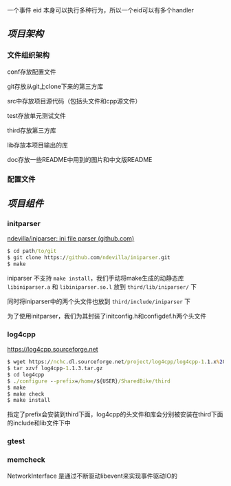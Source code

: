 一个事件 eid 本身可以执行多种行为，所以一个eid可以有多个handler





## *项目架构*

### 文件组织架构

conf存放配置文件

git存放从git上clone下来的第三方库

src中存放项目源代码（包括头文件和cpp源文件）

test存放单元测试文件

third存放第三方库

lib存放本项目输出的库

doc存放一些README中用到的图片和中文版README



### 配置文件



## *项目组件*

### initparser

[ndevilla/iniparser: ini file parser (github.com)](https://github.com/ndevilla/iniparser)

```cmd
$ cd path/to/git
$ git clone https://github.com/ndevilla/iniparser.git
$ make
```

iniparser 不支持 `make install`，我们手动将make生成的动静态库 `libiniparser.a` 和 `libiniparser.so.l` 放到 `third/lib/iniparser/` 下

同时将iniparser中的两个头文件也放到 `third/include/iniparser` 下

为了使用initparser，我们为其封装了initconfig.h和configdef.h两个头文件

### log4cpp

<https://log4cpp.sourceforge.net>

```cmd
$ wget https://nchc.dl.sourceforge.net/project/log4cpp/log4cpp-1.1.x%20%28new%29/log4cpp-1.1/log4cpp-1.1.3.tar.gz
$ tar xzvf log4cpp-1.1.3.tar.gz
$ cd log4cpp
$ ./configure --prefix=/home/${USER}/SharedBike/third
$ make
$ make check
$ make install
```

指定了prefix会安装到third下面，log4cpp的头文件和库会分别被安装在third下面的include和lib文件下中

### gtest

### memcheck







NetworkInterface 是通过不断驱动libevent来实现事件驱动IO的

